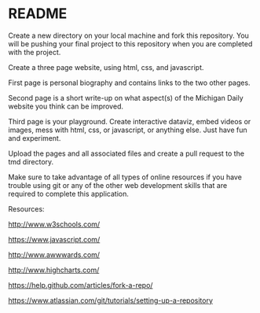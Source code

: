 # README #

Create a new directory on your local machine and fork this repository. You will be pushing your final project to this repository when you are completed with the project.

Create a three page website, using html, css, and javascript.

First page is personal biography and contains links to the two other pages.

Second page is a short write-up on what aspect(s) of the Michigan Daily website you think can be improved.

Third page is your playground. Create interactive dataviz, embed videos or images, mess with html, css, or javascript, or anything else. Just have fun and experiment.

Upload the pages and all associated files and create a pull request to the tmd directory.

Make sure to take advantage of all types of online resources if you have trouble using git or any of the other web development skills that are required to complete this application.

Resources:

http://www.w3schools.com/

https://www.javascript.com/

http://www.awwwards.com/

http://www.highcharts.com/

https://help.github.com/articles/fork-a-repo/

https://www.atlassian.com/git/tutorials/setting-up-a-repository